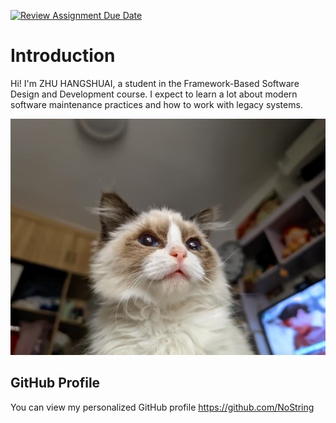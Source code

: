 [![Review Assignment Due Date](https://classroom.github.com/assets/deadline-readme-button-22041afd0340ce965d47ae6ef1cefeee28c7c493a6346c4f15d667ab976d596c.svg)](https://classroom.github.com/a/0MOLbOcH)
# Introduction
Hi! I'm ZHU HANGSHUAI, a student in the Framework-Based Software Design and Development course. 
I expect to learn a lot about modern software maintenance practices and how to work with legacy systems.

![image-20250318110808160](https://raw.githubusercontent.com/NoString/image/main/note/202503181109673.png)

## GitHub Profile

You can view my personalized GitHub profile https://github.com/NoString

